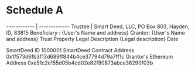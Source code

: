 # Schedule A

------------ | -------------
Trustee | Smart Deed, LLC, PO Box 803, Hayden, ID, 83815
Beneficiary : {User's Name and address}
Grantor: {User's Name and address}
Trust Property Legal Description
{Legal description}
Date


SmartDeed ID
1000001
SmartDeed Contract Address
0x1f573d6fb3f13d689ff844b4ce37794d79a7ff1c
Grantor's Ethereum Address
0xe51c2e155d05b4cd02e82f80873abce36290f03b

